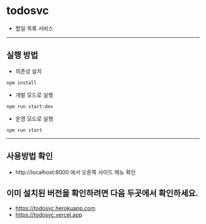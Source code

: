 # todosvc 
* 할일 목록 서비스
---------------------------------------
## 실행 방법
* 의존성 설치
~~~
npm install
~~~
* 개발 모드로 실행
~~~
npm run start:dev
~~~
* 운영 모드로 실행
~~~
npm run start
~~~
----------------------------------------

## 사용방법 확인
* http://localhost:8000 에서 오른쪽 사이드 메뉴 확인

## 이미 설치된 버전을 확인하려면 다음 두곳에서 확인하세요.
* https://todosvc.herokuapp.com
* https://todosvc.vercel.app

